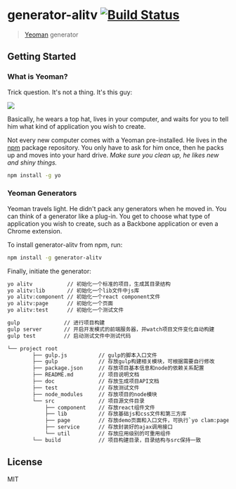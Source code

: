 # generator-alitv [![Build Status](https://secure.travis-ci.org/liudan92221/generator-alitv.png?branch=master)](https://travis-ci.org/liudan92221/generator-alitv)

> [Yeoman](http://yeoman.io) generator


## Getting Started

### What is Yeoman?

Trick question. It's not a thing. It's this guy:

![](http://i.imgur.com/JHaAlBJ.png)

Basically, he wears a top hat, lives in your computer, and waits for you to tell him what kind of application you wish to create.

Not every new computer comes with a Yeoman pre-installed. He lives in the [npm](https://npmjs.org) package repository. You only have to ask for him once, then he packs up and moves into your hard drive. *Make sure you clean up, he likes new and shiny things.*

```bash
npm install -g yo
```

### Yeoman Generators

Yeoman travels light. He didn't pack any generators when he moved in. You can think of a generator like a plug-in. You get to choose what type of application you wish to create, such as a Backbone application or even a Chrome extension.

To install generator-alitv from npm, run:

```bash
npm install -g generator-alitv
```

Finally, initiate the generator:

```bash
yo alitv           // 初始化一个标准的项目，生成其目录结构
yo alitv:lib       // 初始化一个lib文件中js库
yo alitv:component // 初始化一个react component文件
yo alitv:page      // 初始化一个页面
yo alitv:test      // 初始化一个测试文件
```

```bash
gulp              // 进行项目构建
gulp server       // 开启开发模式的前端服务器，并watch项目文件变化自动构建
gulp test         // 启动测试文件中测试代码
```

```bash
└── project root
        ├── gulp.js          // gulp的脚本入口文件
        ├── gulp             // 存放gulp构建相关模块，可根据需要自行修改
        ├── package.json     // 存放项目基本信息和node的依赖关系配置
        ├── README.md        // 项目说明文档
        ├── doc              // 存放生成项目API文档
        ├── test             // 存放测试文件
        ├── node_modules     // 存放项目的node模块
        └── src              // 项目源文件目录
            ├── component    // 存放react组件文件
            ├── lib          // 存放基础js和css文件和第三方库
            ├── page         // 存放demo页面和入口文件，可执行`yo clam:page`生成一个page
            ├── service      // 存放封装好的ajax调用接口
            └── util         // 存放应用级别的可重用组件
        └── build            // 项目构建目录，目录结构与src保持一致
```

## License

MIT
